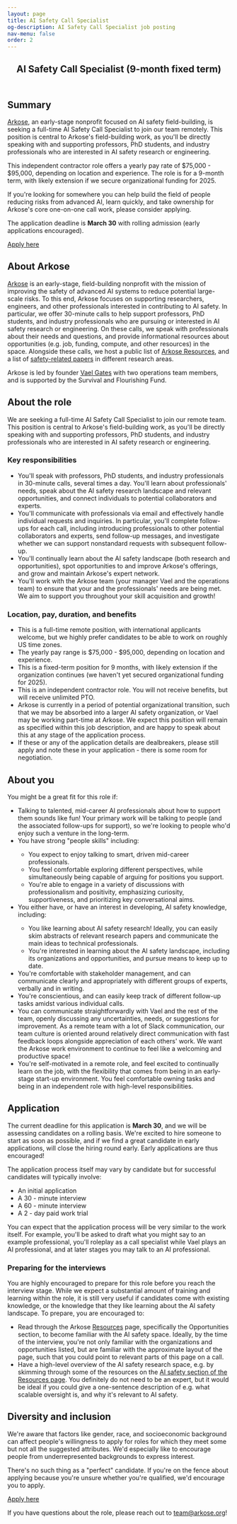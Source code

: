 ```yaml
---
layout: page
title: AI Safety Call Specialist
og-description: AI Safety Call Specialist job posting
nav-menu: false
order: 2
---
```


<!-- Main -->
<div id="main" class="alt">


<!-- One -->
<section id="one">
	<div class="inner">
		<header class="major">
			<h2>AI Safety Call Specialist (9-month fixed term)</h2>
		</header>

<h2>Summary</h2>

<p><a href="https://arkose.org">Arkose</a>, an early-stage nonprofit focused on AI safety field-building, is seeking a full-time AI Safety Call Specialist to join our team remotely. This position is central to Arkose's field-building work, as you'll be directly speaking with and supporting professors, PhD students, and industry professionals who are interested in AI safety research or engineering.</p>

<p>This independent contractor role offers a yearly pay rate of $75,000 - $95,000, depending on location and experience. The role is for a 9-month term, with likely extension if we secure organizational funding for 2025.</p>

<p>If you're looking for somewhere you can help build the field of people reducing risks from advanced AI, learn quickly, and take ownership for Arkose's core one-on-one call work, please consider applying.</p>

<p>The application deadline is <b>March 30</b> with rolling admission (early applications encouraged).</p>

<a href="https://airtable.com/appN5OavW3mZheKEO/shrRwD1Ry3L2GrJGo" class="button special fit">Apply here</a>
<br>

<h2>About Arkose</h2>

<p><a href="https://arkose.org">Arkose</a> is an early-stage, field-building nonprofit with the mission of improving the safety of advanced AI systems to reduce potential large-scale risks. To this end, Arkose focuses on supporting researchers, engineers, and other professionals interested in contributing to AI safety. In particular, we offer 30-minute calls to help support professors, PhD students, and industry professionals who are pursuing or interested in AI safety research or engineering. On these calls, we speak with professionals about their needs and questions, and provide informational resources about opportunities (e.g. job, funding, compute, and other resources) in the space. Alongside these calls, we host a public list of <a href="https://arkose.org/resources">Arkose Resources</a>, and a list of <a href="https://arkose.org/papers">safety-related papers</a> in different research areas.</p>

<p>Arkose is led by founder <a href="https://vaelgates.com">Vael Gates</a> with two operations team members, and is supported by the Survival and Flourishing Fund.</p>

<h2>About the role</h2>

<p>We are seeking a full-time AI Safety Call Specialist to join our remote team. This position is central to Arkose's field-building work, as you'll be directly speaking with and supporting professors, PhD students, and industry professionals who are interested in AI safety research or engineering.</p>

<h3>Key responsibilities</h3>

<ul>
	<li>You'll speak with professors, PhD students, and industry professionals in 30-minute calls, several times a day. You'll learn about professionals' needs, speak about the AI safety research landscape and relevant opportunities, and connect individuals to potential collaborators and experts.</li>
	<li>You'll communicate with professionals via email and effectively handle individual requests and inquiries. In particular, you'll complete follow-ups for each call, including introducing professionals to other potential collaborators and experts, send follow-up messages, and investigate whether we can support nonstandard requests with subsequent follow-up.</li>
	<li>You'll continually learn about the AI safety landscape (both research and opportunities), spot opportunities to and improve Arkose's offerings, and grow and maintain Arkose's expert network.</li>
	<li>You'll work with the Arkose team (your manager Vael and the operations team) to ensure that your and the professionals' needs are being met. We aim to support you throughout your skill acquisition and growth!</li>
</ul>

<h3>Location, pay, duration, and benefits</h3>

<ul>
<li>This is a full-time remote position, with international applicants welcome, but we highly prefer candidates to be able to work on roughly US time zones.</li>
<li>The yearly pay range is $75,000 - $95,000, depending on location and experience.</li>
<li>This is a fixed-term position for 9 months, with likely extension if the organization continues (we haven't yet secured organizational funding for 2025).</li>
<li>This is an independent contractor role. You will not receive benefits, but will receive unlimited PTO.</li>
<li>Arkose is currently in a period of potential organizational transition, such that we may be absorbed into a larger AI safety organization, or Vael may be working part-time at Arkose. We expect this position will remain as specified within this job description, and are happy to speak about this at any stage of the application process.</li> 
<li>If these or any of the application details are dealbreakers, please still apply and note these in your application - there is some room for negotiation.</li>
</ul>

<h2>About you</h2>

<p>You might be a great fit for this role if:</p>
<ul>
<li>Talking to talented, mid-career AI professionals about how to support them sounds like fun! Your primary work will be talking to people (and the associated follow-ups for support), so we're looking to people who'd enjoy such a venture in the long-term.</li>
<li>You have strong "people skills" including:</li>
<ul>
	<li>You expect to enjoy talking to smart, driven mid-career professionals.</li>
	<li>You feel comfortable exploring different perspectives, while simultaneously being capable of arguing for positions you support.</li>
	<li>You're able to engage in a variety of discussions with professionalism and positivity, emphasizing curiosity, supportiveness, and prioritizing key conversational aims.</li>
</ul>
<li>You either have, or have an interest in developing, AI safety knowledge, including:</li>
<ul>
	<li>You like learning about AI safety research! Ideally, you can easily skim abstracts of relevant research papers and communicate the main ideas to technical professionals.</li>
	<li>You're interested in learning about the AI safety landscape, including its organizations and opportunities, and pursue means to keep up to date.</li>
</ul>
<li>You're comfortable with stakeholder management, and can communicate clearly and appropriately with different groups of experts, verbally and in writing.</li>
<li>You're conscientious, and can easily keep track of different follow-up tasks amidst various individual calls.</li>
<li>You can communicate straightforwardly with Vael and the rest of the team, openly discussing any uncertainties, needs, or suggestions for improvement. As a remote team with a lot of Slack communication, our team culture is oriented around relatively direct communication with fast feedback loops alongside appreciation of each others' work. We want the Arkose work environment to continue to feel like a welcoming and productive space!</li>
<li>You're self-motivated in a remote role, and feel excited to continually learn on the job, with the flexibility that comes from being in an early-stage start-up environment. You feel comfortable owning tasks and being in an independent role with high-level responsibilities.</li>
</ul>

<h2>Application</h2>

<p>The current deadline for this application is <b>March 30</b>, and we will be assessing candidates on a rolling basis. We're excited to hire someone to start as soon as possible, and if we find a great candidate in early applications, will close the hiring round early. Early applications are thus encouraged!</p>

<p>The application process itself may vary by candidate but for successful candidates will typically involve:</p>
<ul>
	<li>An initial application</li>
	<li>A 30 - minute interview</li>
	<li>A 60 - minute interview</li>
	<li>A 2 - day paid work trial</li>
</ul>

<p>You can expect that the application process will be very similar to the work itself. For example, you'll be asked to draft what you might say to an example professional, you'll roleplay as a call specialist while Vael plays an AI professional, and at later stages you may talk to an AI professional.</p>

<h3>Preparing for the interviews</h3>

<p>You are highly encouraged to prepare for this role before you reach the interview stage. While we expect a substantial amount of training and learning within the role, it is still very useful if candidates come with existing knowledge, or the knowledge that they like learning about the AI safety landscape. To prepare, you are encouraged to: </p>
<ul>
	<li>Read through the Arkose <a href="https://arkose.org/resources#opportunities">Resources</a> page, specifically the Opportunities section, to become familiar with the AI safety space. Ideally, by the time of the interview, you're not only familiar with the organizations and opportunities listed, but are familiar with the approximate layout of the page, such that you could point to relevant parts of this page on a call.</li>
	<li>Have a high-level overview of the AI safety research space, e.g. by skimming through some of the resources on the <a href="https://arkose.org/resources#ai_safety">AI safety section of the Resources page</a>. You definitely do not need to be an expert, but it would be ideal if you could give a one-sentence description of e.g. what scalable oversight is, and why it's relevant to AI safety.</li>
</ul>

<h2>Diversity and inclusion</h2>

<p>We're aware that factors like gender, race, and socioeconomic background can affect people's willingness to apply for roles for which they meet some but not all the suggested attributes. We'd especially like to encourage people from underrepresented backgrounds to express interest.</p>

<p>There's no such thing as a "perfect" candidate. If you're on the fence about applying because you're unsure whether you're qualified, we'd encourage you to apply.</p>

<a href="https://airtable.com/appN5OavW3mZheKEO/shrRwD1Ry3L2GrJGo" class="button special fit">Apply here</a>
<br>

<p>If you have questions about the role, please reach out to <a href="mailto:team@arkose.org">team@arkose.org</a>!</p>

 </div>
</section>
</div>

